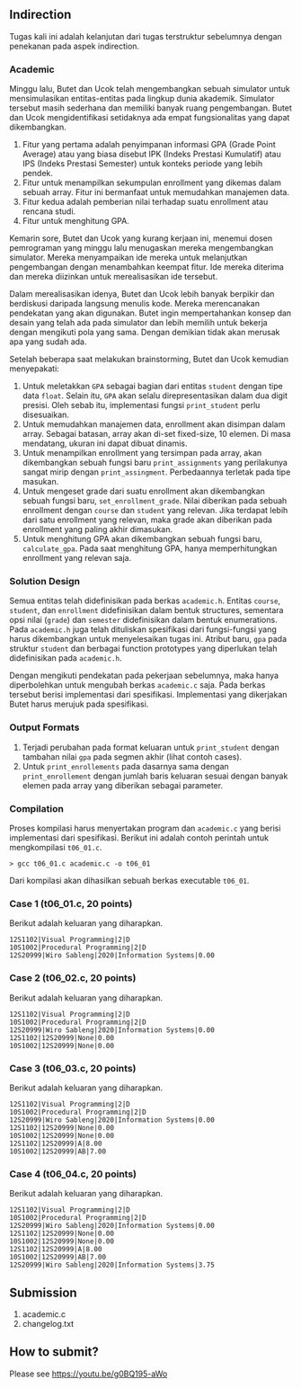 ## Indirection
Tugas kali ini adalah kelanjutan dari tugas terstruktur sebelumnya dengan penekanan pada aspek indirection.

### Academic
Minggu lalu, Butet dan Ucok telah mengembangkan sebuah simulator untuk mensimulasikan entitas-entitas pada lingkup dunia akademik. Simulator tersebut masih sederhana dan memiliki banyak ruang pengembangan. Butet dan Ucok mengidentifikasi setidaknya ada empat fungsionalitas yang dapat dikembangkan. 
1. Fitur yang pertama adalah penyimpanan informasi GPA (Grade Point Average) atau yang biasa disebut IPK (Indeks Prestasi Kumulatif) atau IPS (Indeks Prestasi Semester) untuk konteks periode yang lebih pendek.
2. Fitur untuk menampilkan sekumpulan enrollment yang dikemas dalam sebuah array. Fitur ini bermanfaat untuk memudahkan manajemen data.
3. Fitur kedua adalah pemberian nilai terhadap suatu enrollment atau rencana studi.
4. Fitur untuk menghitung GPA.

Kemarin sore, Butet dan Ucok yang kurang kerjaan ini, menemui dosen pemrograman yang minggu lalu menugaskan mereka mengembangkan simulator. Mereka menyampaikan ide mereka untuk melanjutkan pengembangan dengan menambahkan keempat fitur. Ide mereka diterima dan mereka diizinkan untuk merealisasikan ide tersebut.

Dalam merealisasikan idenya, Butet dan Ucok lebih banyak berpikir dan berdiskusi daripada langsung menulis kode. Mereka merencanakan pendekatan yang akan digunakan. Butet ingin mempertahankan konsep dan desain yang telah ada pada simulator dan lebih memilih untuk bekerja dengan mengikuti pola yang sama. Dengan demikian tidak akan merusak apa yang sudah ada.

Setelah beberapa saat melakukan brainstorming, Butet dan Ucok kemudian menyepakati:
1. Untuk meletakkan ```GPA``` sebagai bagian dari entitas ```student``` dengan tipe data ```float```. Selain itu, ```GPA``` akan selalu direpresentasikan dalam dua digit presisi. Oleh sebab itu, implementasi fungsi ```print_student``` perlu disesuaikan.
2. Untuk memudahkan manajemen data, enrollment akan disimpan dalam array. Sebagai batasan, array akan di-set fixed-size, 10 elemen. Di masa mendatang, ukuran ini dapat dibuat dinamis.
3. Untuk menampilkan enrollment yang tersimpan pada array, akan dikembangkan sebuah fungsi baru ```print_assignments``` yang perilakunya sangat mirip dengan ```print_assingment```. Perbedaannya terletak pada tipe masukan.
4. Untuk mengeset grade dari suatu enrollment akan dikembangkan sebuah fungsi baru, ```set_enrollment_grade```. Nilai diberikan pada sebuah enrollment dengan ```course``` dan ```student``` yang relevan. Jika terdapat lebih dari satu enrollment yang relevan, maka grade akan diberikan pada enrollment yang paling akhir dimasukan.
5. Untuk menghitung GPA akan dikembangkan sebuah fungsi baru, ```calculate_gpa```. Pada saat menghitung GPA, hanya memperhitungkan enrollment yang relevan saja.

### Solution Design
Semua entitas telah didefinisikan pada berkas ```academic.h```. Entitas ```course```, ```student```, dan ```enrollment``` didefinisikan dalam bentuk structures, sementara opsi nilai (```grade```) dan ```semester``` didefinisikan dalam bentuk enumerations. Pada ```academic.h``` juga telah dituliskan spesifikasi dari fungsi-fungsi yang harus dikembangkan untuk menyelesaikan tugas ini. Atribut baru, ```gpa``` pada struktur ```student``` dan berbagai function prototypes yang diperlukan telah didefinisikan pada ```academic.h```. 

Dengan mengikuti pendekatan pada pekerjaan sebelumnya, maka hanya diperbolehkan untuk mengubah berkas ```academic.c``` saja. Pada berkas tersebut berisi implementasi dari spesifikasi. Implementasi yang dikerjakan Butet harus merujuk pada spesifikasi.

### Output Formats
1. Terjadi perubahan pada format keluaran untuk ```print_student``` dengan tambahan nilai ```gpa``` pada segmen akhir (lihat contoh cases).
2. Untuk ```print_enrollements``` pada dasarnya sama dengan ```print_enrollement``` dengan jumlah baris keluaran sesuai dengan banyak elemen pada array yang diberikan sebagai parameter.

### Compilation
Proses kompilasi harus menyertakan program dan ```academic.c``` yang berisi implementasi dari spesifikasi. Berikut ini adalah contoh perintah untuk mengkompilasi ```t06_01.c```.
```
> gcc t06_01.c academic.c -o t06_01
```
Dari kompilasi akan dihasilkan sebuah berkas executable ```t06_01```.

### Case 1 (t06_01.c, 20 points)
Berikut adalah keluaran yang diharapkan.
```
12S1102|Visual Programming|2|D
10S1002|Procedural Programming|2|D
12S20999|Wiro Sableng|2020|Information Systems|0.00

```
### Case 2 (t06_02.c, 20 points)
Berikut adalah keluaran yang diharapkan.
```
12S1102|Visual Programming|2|D
10S1002|Procedural Programming|2|D
12S20999|Wiro Sableng|2020|Information Systems|0.00
12S1102|12S20999|None|0.00
10S1002|12S20999|None|0.00

```
### Case 3 (t06_03.c, 20 points)
Berikut adalah keluaran yang diharapkan.
```
12S1102|Visual Programming|2|D
10S1002|Procedural Programming|2|D
12S20999|Wiro Sableng|2020|Information Systems|0.00
12S1102|12S20999|None|0.00
10S1002|12S20999|None|0.00
12S1102|12S20999|A|8.00
10S1002|12S20999|AB|7.00

```
### Case 4 (t06_04.c, 20 points)
Berikut adalah keluaran yang diharapkan.
```
12S1102|Visual Programming|2|D
10S1002|Procedural Programming|2|D
12S20999|Wiro Sableng|2020|Information Systems|0.00
12S1102|12S20999|None|0.00
10S1002|12S20999|None|0.00
12S1102|12S20999|A|8.00
10S1002|12S20999|AB|7.00
12S20999|Wiro Sableng|2020|Information Systems|3.75

```

## Submission
1. academic.c
2. changelog.txt

## How to submit?
Please see https://youtu.be/g0BQ195-aWo